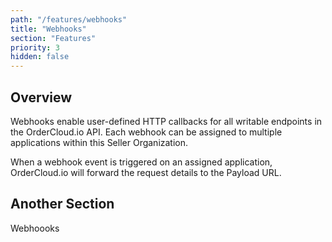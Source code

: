 ```yaml
---
path: "/features/webhooks"
title: "Webhooks"
section: "Features"
priority: 3
hidden: false
---
```


## Overview

Webhooks enable user-defined HTTP callbacks for all writable endpoints in the OrderCloud.io API. Each webhook can be assigned to multiple applications within this Seller Organization.

When a webhook event is triggered on an assigned application, OrderCloud.io will forward the request details to the Payload URL.

## Another Section

Webhoooks
